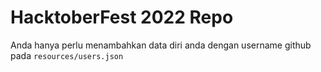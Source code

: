# HacktoberFest 2022 Repo

Anda hanya perlu menambahkan data diri anda dengan username github pada `resources/users.json`